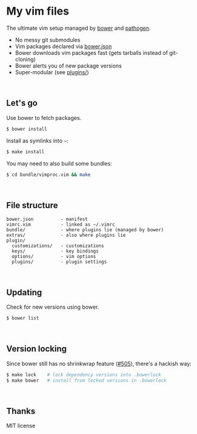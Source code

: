# My vim files

The ultimate vim setup managed by [bower] and [pathogen].

* No messy git submodules
* Vim packages declared via [bower.json](bower.json)
* Bower downloads vim packages fast (gets tarballs instead of git-cloning)
* Bower alerts you of new package versions
* Super-modular (see [plugins/](plugins/))

<br>

## Let's go

Use bower to fetch packages.

```sh
$ bower install
```

Install as symlinks into `~`:

```sh
$ make install
```

You may need to also build some bundles:

```sh
$ cd bundle/vimproc.vim && make
```

<br>

## File structure

    bower.json          - manifest
    vimrc.vim           - linked as ~/.vimrc
    bundle/             - where plugins lie (managed by bower)
    extras/             - also where plugins lie
    plugin/
      customizations/   - customizations
      keys/             - key bindings
      options/          - vim options
      plugins/          - plugin settings

<br>

## Updating

Check for new versions using bower.

```sh
$ bower list
```

<br>

## Version locking

Since bower still has no shrinkwrap feature ([#505]), there's a hackish way:

```sh
$ make lock    # lock dependency versions into .bowerlock
$ make bower   # install from locked versions in .bowerlock
```

<br>

## Thanks

MIT license

[#505]: https://github.com/bower/bower/issues/505
[pathogen]: https://github.com/tpope/vim-pathogen
[bower]: http://bower.io
